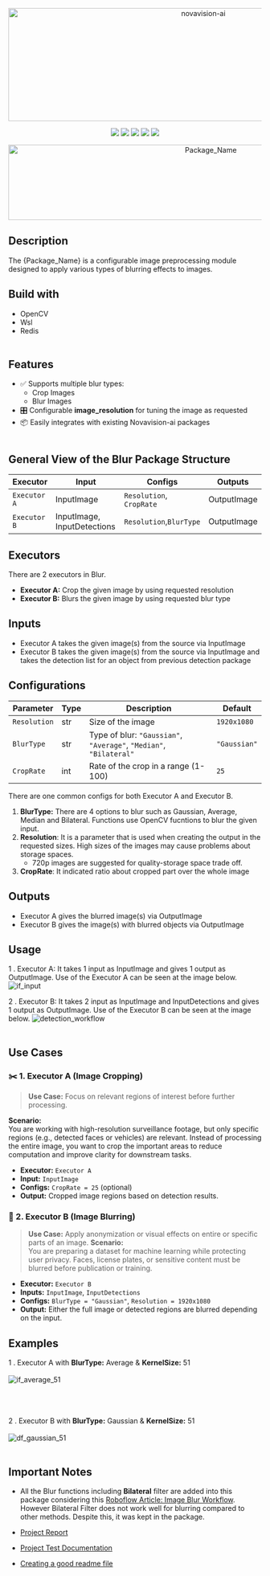 <p align="center">
  <img width="760" height="225" alt="novavision-ai" src="https://github.com/user-attachments/assets/2ab133c5-1eed-4cba-ae96-e7066b63d697" />
</p>


<p align="center">
  <img src="https://img.shields.io/badge/language-Python-blue?logo=python" />
  <img src="https://img.shields.io/badge/containerized-Docker-blue?logo=docker" />
  <img src="https://img.shields.io/badge/env-WSL-lightgrey?logo=windows" />
  <img src="https://img.shields.io/badge/service-Redis-red?logo=redis" />
  <img src="https://img.shields.io/badge/library-OpenCV-green?logo=opencv" />
</p>


<p align="center">
  <img width="790" height="150" alt="Package_Name" src="https://github.com/user-attachments/assets/644be916-a496-4651-978c-d02e7a9fd91e" />
</p>

## Description
The {Package_Name}  is a configurable image preprocessing module designed to apply various types of blurring effects to images. 
## Build with
- OpenCV
- Wsl
- Redis
<br><br>


## Features
- ✅ Supports multiple blur types:
    - Crop Images
    - Blur Images 
- 🎛️ Configurable **image_resolution** for tuning the image as requested
- 📦 Easily integrates with existing Novavision-ai packages 
<br><br>


## General View of the Blur Package Structure
| Executor            | Input                      | Configs                         | Outputs        |
|---------------------|----------------------------|----------------------------------|----------------|
| `Executor A`      | InputImage                 | `Resolution`, `CropRate`     | OutputImage |
| `Executor B`  | InputImage, InputDetections| `Resolution`,`BlurType`     | OutputImage |


## Executors
There are 2 executors in Blur. 

- **Executor A:** Crop the given image by using requested resolution
- **Executor B:** Blurs the given image by using requested blur type


## Inputs
- Executor A takes the given image(s) from the source via InputImage
- Executor B takes the given image(s) from the source via InputImage and takes the detection list for an object from previous detection package

## Configurations
| Parameter     | Type | Description                                           | Default      |
| ------------- | ---- | ----------------------------------------------------- | ------------ |
| `Resolution` | str  | Size of the image                | `1920x1080`          |
| `BlurType`   | str  | Type of blur: `"Gaussian"`, `"Average"`, `"Median"`, `"Bilateral"` | `"Gaussian"` |
| `CropRate` | int  | Rate of the crop in a range (1-100)                 | `25`          |

There are one common configs for both Executor A and Executor B. 
1.  **BlurType:** There are 4 options to blur such as Gaussian, Average, Median and Bilateral. Functions use OpenCV fucntions to blur the given input.
2.  **Resolution**: It is a parameter that is used when creating the output in the requested sizes. High sizes of the images may cause problems about storage spaces.
      - 720p images are suggested for quality-storage space trade off.
3.  **CropRate**: It indicated ratio about cropped part over the whole image


## Outputs
- Executor A gives the blurred image(s) via OutputImage
- Executor B gives the image(s) with blurred objects via OutputImage


## Usage
1   . Executor A: It takes 1 input as InputImage and gives 1 output as OutputImage. Use of the Executor A can be seen at the image below.
![if_input](https://github.com/user-attachments/assets/b74abf1b-9c14-4a98-b876-5bd4f651e59c)

2   . Executor B: It takes 2 input as InputImage and InputDetections and gives 1 output as OutputImage. Use of the Executor B can be seen at the image below.
![detection_workflow](https://github.com/user-attachments/assets/3a977105-203a-43a0-bdf8-0d123d5014b9)
<br><br>


## Use Cases
### ✂️ 1. Executor A (Image Cropping)

> **Use Case:** Focus on relevant regions of interest before further processing.

**Scenario:**  
You are working with high-resolution surveillance footage, but only specific regions (e.g., detected faces or vehicles) are relevant. Instead of processing the entire image, you want to crop the important areas to reduce computation and improve clarity for downstream tasks.

- **Executor:** `Executor A`  
- **Input:** `InputImage`
- **Configs:** `CropRate = 25` (optional)  
- **Output:** Cropped image regions based on detection results.

### 🧊 2. Executor B (Image Blurring)
> **Use Case:** Apply anonymization or visual effects on entire or specific parts of an image.
**Scenario:**  
You are preparing a dataset for machine learning while protecting user privacy. Faces, license plates, or sensitive content must be blurred before publication or training.

- **Executor:** `Executor B`  
- **Inputs:** `InputImage`, `InputDetections`  
- **Configs:** `BlurType = "Gaussian"`, `Resolution = 1920x1080`  
- **Output:** Either the full image or detected regions are blurred depending on the input.


## Examples
1   .  Executor A with **BlurType:** Average & **KernelSize:** 51 
<br><br>
![if_average_51](https://github.com/user-attachments/assets/36c88595-878e-4304-89a4-bb7f16c248ec) 
<br><br><br><br>

2  .  Executor B with **BlurType:** Gaussian & **KernelSize:** 51
<br><br>
![df_gaussian_51](https://github.com/user-attachments/assets/ef140c6a-59f8-4b79-84fe-8633cc460037)
<br><br>


## Important Notes
- All the Blur functions including **Bilateral** filter are added into this package considering this [Roboflow Article: Image Blur Workflow](https://inference.roboflow.com/workflows/blocks/image_blur/). However Bilateral Filter does not work well for blurring compared to other methods. Despite this, it was kept in the package.

- [Project Report](https://docs.google.com/document/d/1AJtppCyoBo6kS0we25d6pRTlV03jA_eG8KQsy6pyfK0/edit?usp=sharing)

- [Project Test Documentation](https://docs.google.com/spreadsheets/d/1rCsDJH-zqn3cRMuv51Z539SmzpgLFfyM/edit?gid=1294141459#gid=1294141459)

- [Creating a good readme file](https://www.youtube.com/watch?v=a8CwpGARAsQ)
  
